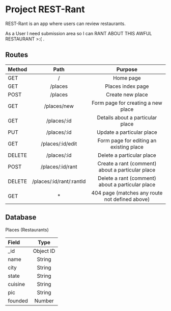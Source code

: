 # Project REST-Rant

REST-Rant is an app where users can review restaurants.


As a User I need submission area so I can RANT ABOUT THIS AWFUL RESTAURANT >:( .

## Routes

| Method        | Path                          | Purpose
| :---          |     :---:                     |     :---:
| GET           | /                             | Home page
| GET           | /places                       | Places index page
| POST          | /places                       | Create new place
| GET           | /places/new                   | Form page for creating a new place
| GET           | /places/:id                   | Details about a particular place
| PUT           | /places/:id                   | Update a particular place
| GET           | /places/:id/edit              | Form page for editing an existing place
| DELETE        | /places/:id                   | Delete a particular place
| POST          | /places/:id/rant              | Create a rant (comment) about a particular place
| DELETE        | /places/:id/rant/:rantId      | Delete a rant (comment) about a particular place
| GET           | *                             | 404 page (matches any route not defined above)


## Database

Places (Restaurants)

| Field        | Type
| :---         |     :---:
| _id          |   Object ID
| name         | String
| city         | String
| state        | String
| cuisine      | String
| pic          | String
| founded      | Number